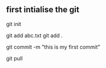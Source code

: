 ## first intialise the git
git init


git add abc.txt
git add .   

git commit -m "this is my first commit"

git pull